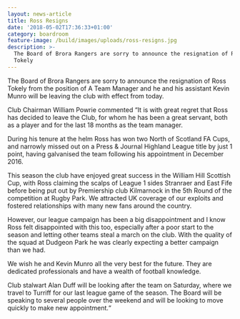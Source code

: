 ```yaml
---
layout: news-article
title: Ross Resigns
date: '2018-05-02T17:36:33+01:00'
category: boardroom
feature-image: /build/images/uploads/ross-resigns.jpg
description: >-
  The Board of Brora Rangers are sorry to announce the resignation of Ross
  Tokely
---
```

The Board of Brora Rangers are sorry to announce the resignation of Ross Tokely from the position of A Team Manager and he and his assistant Kevin Munro will be leaving the club with effect from today.



Club Chairman William Powrie commented “It is with great regret that Ross has decided to leave the Club, for whom he has been a great servant, both as a player and for the last 18 months as the team manager.



During his tenure at the helm Ross has won two North of Scotland FA Cups, and narrowly missed out on a Press & Journal Highland League title by just 1 point, having galvanised the team following his appointment in December 2016.



This season the club have enjoyed great success in the William Hill Scottish Cup, with Ross claiming the scalps of League 1 sides Stranraer and East Fife before being put out by Premiership club Kilmarnock in the 5th Round of the competition at Rugby Park. We attracted UK coverage of our exploits and fostered relationships with many new fans around the country.



However, our league campaign has been a big disappointment and I know Ross felt disappointed with this too, especially after a poor start to the season and letting other teams steal a march on the club. With the quality of the squad at Dudgeon Park he was clearly expecting a better campaign than we had.



We wish he and Kevin Munro all the very best for the future. They are dedicated professionals and have a wealth of football knowledge.



Club stalwart Alan Duff will be looking after the team on Saturday, where we travel to Turriff for our last league game of the season. The Board will be speaking to several people over the weekend and will be looking to move quickly to make new appointment.“
